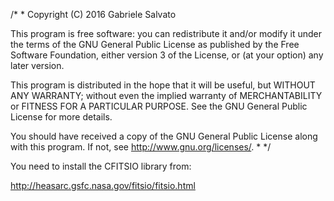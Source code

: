 /*
 *
Copyright (C) 2016  Gabriele Salvato

This program is free software: you can redistribute it and/or modify
it under the terms of the GNU General Public License as published by
the Free Software Foundation, either version 3 of the License, or
(at your option) any later version.

This program is distributed in the hope that it will be useful,
but WITHOUT ANY WARRANTY; without even the implied warranty of
MERCHANTABILITY or FITNESS FOR A PARTICULAR PURPOSE.  See the
GNU General Public License for more details.

You should have received a copy of the GNU General Public License
along with this program.  If not, see <http://www.gnu.org/licenses/>.
*
*/

You need to install the CFITSIO library from:

http://heasarc.gsfc.nasa.gov/fitsio/fitsio.html

